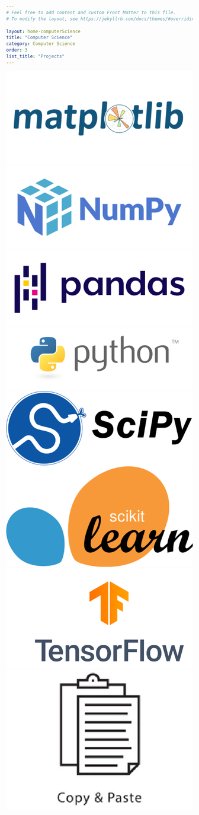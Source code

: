 ```yaml
---
# Feel free to add content and custom Front Matter to this file.
# To modify the layout, see https://jekyllrb.com/docs/themes/#overriding-theme-defaults

layout: home-computerScience
title: "Computer Science"
category: Computer Science
order: 3
list_title: "Projects"
---
```

<a href="https://matplotlib.org"><img class="csLogo" src="/categories/compsci/assets/images/mplLogo.png" alt="mpl"></a>
<a href="https://numpy.org"><img class="csLogo" src="/categories/compsci/assets/images/numpyLogo.png" alt="numpy"></a>
<a href="https://pandas.pydata.org"><img class="csLogo" src="/categories/compsci/assets/images/pandasLogo.png" alt="pandas"></a>
<a href="https://www.python.org"><img class="csLogo" src="/categories/compsci/assets/images/pythonLogo.png" alt="python"></a>
<a href="https://www.scipy.org"><img class="csLogo" src="/categories/compsci/assets/images/scipyLogo.png" alt="scipy"></a>
<a href="https://scikit-learn.org/stable/tutorial/basic/tutorial.html"><img class="csLogo" src="/categories/compsci/assets/images/sklearnLogo.png" alt="sklearn"></a>
<a href="https://www.tensorflow.org/learn"><img class="csLogo" src="/categories/compsci/assets/images/tfLogo.png" alt="tf"></a>
<a href="https://en.wikipedia.org/wiki/Larry_Tesler"><img class="csLogo" src="/categories/compsci/assets/images/cvLogo.png" alt="cv"></a>

